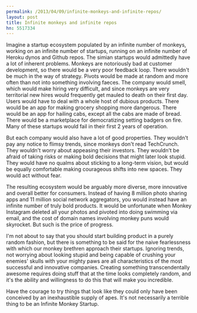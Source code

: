 ```yaml
---
permalink: /2013/04/09/infinite-monkeys-and-infinite-repos/
layout: post
title: Infinite monkeys and infinite repos
hn: 5517334
---
```

Imagine a startup ecosystem populated by an infinite number of monkeys, working on an infinite number of startups, running on an infinite number of Heroku dynos and Github repos. The simian startups would admittedly have a lot of inherent problems. Monkeys are notoriously bad at customer development, so there would be a very poor feedback loop. There wouldn't be much in the way of strategy. Pivots would be made at random and more often than not into something involving faeces. The company would smell, which would make hiring very difficult, and since monkeys are very territorial new hires would frequently get mauled to death on their first day. Users would have to deal with a whole host of dubious products. There would be an app for making grocery shopping more dangerous. There would be an app for hailing cabs, except all the cabs are made of bread. There would be a marketplace for democratizing setting badgers on fire. Many of these startups would fail in their first 2 years of operation.

But each company would also have a lot of good properties. They wouldn't pay any notice to flimsy trends, since monkeys don't read TechCrunch. They wouldn't worry about appeasing their investors. They wouldn't be afraid of taking risks or making bold decisions that might later look stupid. They would have no qualms about sticking to a long-term vision, but would be equally comfortable making courageous shifts into new spaces. They would act without fear.

The resulting ecosystem would be arguably more diverse, more innovative and overall better for consumers. Instead of having 8 million photo sharing apps and 11 million social network aggregators, you would instead have an infinite number of truly bold products. It would be unfortunate when Monkey Instagram deleted all your photos and pivoted into doing swimming via email, and the cost of domain names involving monkey puns would skyrocket. But such is the price of progress.

I'm not about to say that you should start building product in a purely random fashion, but there is something to be said for the naive fearlessness with which our monkey brethren approach their startups. Ignoring trends, not worrying about looking stupid and being capable of crushing your enemies' skulls with your mighty paws are all characteristics of the most successful and innovative companies. Creating something transcendentally awesome requires doing stuff that at the time looks completely random, and it's the ability and willingness to do this that will make you incredible.

Have the courage to try things that look like they could only have been conceived by an inexhaustible supply of apes. It's not necessarily a terrible thing to be an Infinite Monkey Startup.
